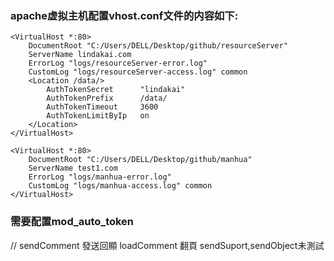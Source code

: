 ### apache虚拟主机配置vhost.conf文件的内容如下:

    <VirtualHost *:80>
        DocumentRoot "C:/Users/DELL/Desktop/github/resourceServer"
        ServerName lindakai.com
        ErrorLog "logs/resourceServer-error.log"
        CustomLog "logs/resourceServer-access.log" common
        <Location /data/>
            AuthTokenSecret      "lindakai"
            AuthTokenPrefix      /data/
            AuthTokenTimeout     3600
            AuthTokenLimitByIp   on
        </Location>
    </VirtualHost>

    <VirtualHost *:80>
        DocumentRoot "C:/Users/DELL/Desktop/github/manhua"
        ServerName test1.com
        ErrorLog "logs/manhua-error.log"
        CustomLog "logs/manhua-access.log" common
    </VirtualHost>

### 需要配置mod_auto_token

//
sendComment 發送回顯
loadComment 翻頁
sendSuport,sendObject未測試


